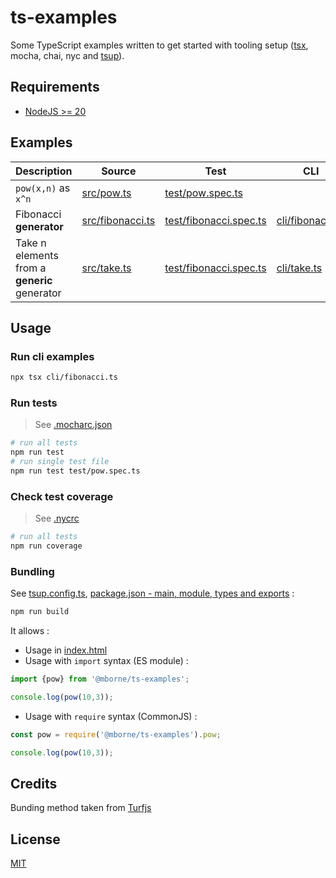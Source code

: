 # ts-examples

Some TypeScript examples written to get started with tooling setup ([tsx](https://tsx.is/getting-started), mocha, chai, nyc and [tsup](https://tsup.egoist.dev/)).

## Requirements

* [NodeJS >= 20](https://nodejs.org/fr)

## Examples

| Description                                  | Source                               | Test                                             | CLI                                  |
| -------------------------------------------- | ------------------------------------ | ------------------------------------------------ | ------------------------------------ |
| `pow(x,n)` as `x^n`                          | [src/pow.ts](src/pow.ts)             | [test/pow.spec.ts](test/pow.spec.ts)             |                                      |
| Fibonacci **generator**                      | [src/fibonacci.ts](src/fibonacci.ts) | [test/fibonacci.spec.ts](test/fibonacci.spec.ts) | [cli/fibonacci.ts](cli/fibonacci.ts) |
| Take n elements from a **generic** generator | [src/take.ts](src/take.ts)           | [test/fibonacci.spec.ts](test/take.spec.ts)      | [cli/take.ts](cli/take.ts)           |

## Usage

### Run cli examples

```bash
npx tsx cli/fibonacci.ts
```

### Run tests

> See [.mocharc.json](.mocharc.json) 

```bash
# run all tests
npm run test
# run single test file
npm run test test/pow.spec.ts
```

### Check test coverage

> See [.nycrc](.nycrc) 

```bash
# run all tests
npm run coverage
```

### Bundling

See [tsup.config.ts](tsup.config.ts), [package.json - main, module, types and exports](package.json) :

```bash
npm run build
```

It allows :

* Usage in [index.html](index.html)
* Usage with `import` syntax (ES module) :

```js
import {pow} from '@mborne/ts-examples';

console.log(pow(10,3));
```

* Usage with `require` syntax (CommonJS) :

```js
const pow = require('@mborne/ts-examples').pow;

console.log(pow(10,3));
```


## Credits

Bunding method taken from [Turfjs](https://github.com/Turfjs/turf/blob/master/tsup.config.ts)

## License

[MIT](LICENSE)


